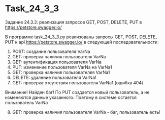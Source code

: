 # Task_24_3_3
Задание 24.3.3: реализация запросов GET, POST, DELETE, PUT в https://petstore.swagger.io/

В программе task_24_3_3.py реализованы запросы GET, POST, DELETE, PUT к api https://petstore.swagger.io/ в следующей последовательности:
1. POST: создание пользователя VarNa
2. GET: проверка наличия пользователя VarNa
3. GET: аутентификация пользователя VarNa
4. PUT: изменение пользователя VarNa на VarNa1
5. GET: проверка наличия пользователяя VarNa1
6. DELETE: удаление пользователя VarNa1
7. GET: проверка отсутствия пользователя VarNa1 (ошибка 404)

Внимание! Найден баг! По PUT создается новый пользователь, а не изменяются данные указанного. Поэтому в системе остается пользователь VarNa

8. GET: проверка наличия пользователя VarNa - баг, пользователь есть!
